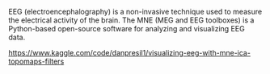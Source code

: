 EEG (electroencephalography) is a non-invasive technique used to measure the electrical activity of the brain. The MNE (MEG and EEG toolboxes) is a Python-based open-source software for analyzing and visualizing EEG data.

https://www.kaggle.com/code/danpresil1/visualizing-eeg-with-mne-ica-topomaps-filters